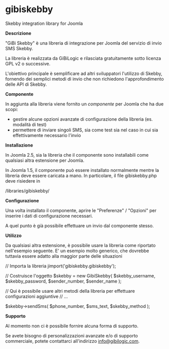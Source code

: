 gibiskebby
==========

Skebby integration library for Joomla

**Descrizione**

"GiBi Skebby" è una libreria di integrazione per Joomla del servizio di invio SMS Skebby.

La libreria è realizzata da GiBiLogic e rilasciata gratuitamente sotto licenza GPL v2 o successive.

L'obiettivo principale è semplificare ad altri sviluppatori l'utilizzo di Skebby, fornendo dei semplici metodi di invio che non richiedono l'approfondimento delle API di Skebby.

**Componente**

In aggiunta alla libreria viene fornito un *componente* per Joomla che ha due scopi:

* gestire alcune opzioni avanzate di configurazione della libreria (es. modalità di test)
* permettere di inviare singoli SMS, sia come test sia nel caso in cui sia effettivamente necessario l'invio

**Installazione**

In Joomla 2.5, sia la libreria che il componente sono installabili come qualsiasi altra estensione per Joomla.

In Joomla 1.5, il componente può essere installato normalmente mentre la libreria deve essere caricata a mano. In particolare, il file gibiskebby.php deve risiedere in

/libraries/gibiskebby/

**Configurazione**

Una volta installato il componente, aprire le "Preferenze" / "Opzioni" per inserire i dati di configurazione necessari.

A quel punto è già possibile effettuare un invio dal componente stesso.

**Utilizzo**

Da qualsiasi altra estensione, è possibile usare la libreria come riportato nell'esempio seguente.
E' un esempio molto generico, che dovrebbe tuttavia essere adatto alla maggior parte delle situazioni

// Importa la libreria
jimport('gibiskebby.gibiskebby');

// Costruisce l'oggetto
$skebby = new GibiSkebby(
  $skebby_username,
  $skebby_password,
  $sender_number,
  $sender_name
);

// Qui è possibile usare altri metodi della libreria per effettuare configurazioni aggiuntive
// ...

$skebby->sendSms(
  $phone_number,
  $sms_text,
  $skebby_method
);

**Supporto**

Al momento non ci è possibile fornire alcuna forma di supporto.

Se avete bisogno di personalizzazioni avanzate e/o di supporto commerciale, potete contattarci all'indirizzo info@gibilogic.com.

